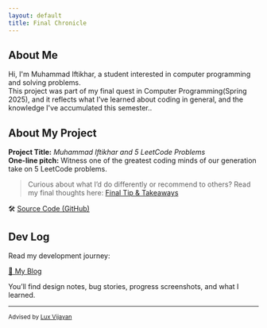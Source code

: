 ```yaml
---
layout: default
title: Final Chronicle
---
```


## About Me

Hi, I'm Muhammad Iftikhar, a student interested in computer programming and solving problems.  
This project was part of my final quest in Computer Programming(Spring 2025), and it reflects what I’ve learned about coding in general, and the knowledge I've accumulated this semester..

## About My Project

**Project Title:** *Muhammad Iftikhar and 5 LeetCode Problems*   
**One-line pitch:** Witness one of the greatest coding minds of our generation take on 5 LeetCode problems.

> Curious about what I’d do differently or recommend to others? Read my final thoughts here: [Final Tip & Takeaways](_posts/2025-05-23-tip.md)

🛠️ [Source Code (GitHub)](https://github.com/YOURUSERNAME/YOURPROJECT)  

## Dev Log

Read my development journey:  

[📝 My Blog](blog.html)

You’ll find design notes, bug stories, progress screenshots, and what I learned.

---

<small>Advised by [Lux Vijayan](mailto:laxmiv2@illinois.edu)</small>

